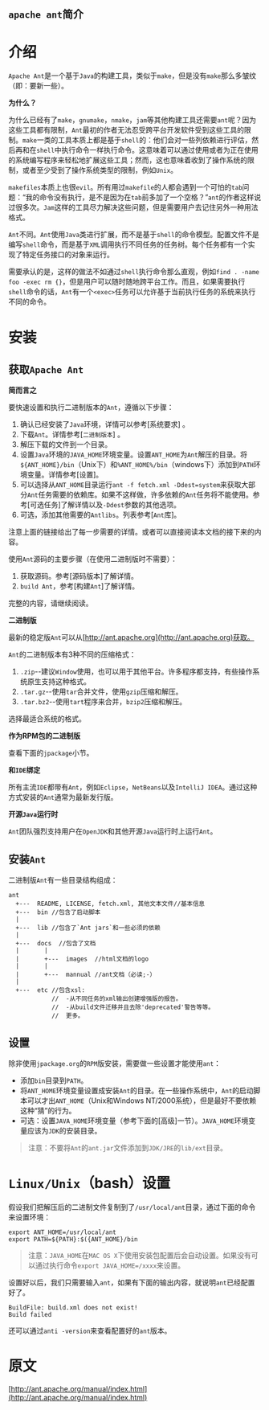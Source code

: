 `apache ant`简介
---

# 介绍

`Apache Ant`是一个基于`Java`的构建工具，类似于`make`，但是没有`make`那么多皱纹（即：要新一些）。

**为什么？**

为什么已经有了`make`，`gnumake`，`nmake`，`jam`等其他构建工具还需要`ant`呢？因为这些工具都有限制，`Ant`最初的作者无法忍受跨平台开发软件受到这些工具的限制。`make`一类的工具本质上都是基于`shell`的：他们会对一些列依赖进行评估，然后再和在`shell`中执行命令一样执行命令。这意味着可以通过使用或者为正在使用的系统编写程序来轻松地扩展这些工具；然而，这也意味着收到了操作系统的限制，或者至少受到了操作系统类型的限制，例如`Unix`。

`makefiles`本质上也很`evil`。所有用过`makefile`的人都会遇到一个可怕的`tab`问题：“我的命令没有执行，是不是因为在`tab`前多加了一个空格？”`ant`的作者这样说过很多次。`Jam`这样的工具尽力解决这些问题，但是需要用户去记住另外一种用法格式。

`Ant`不同。`Ant`使用`Java`类进行扩展，而不是基于`shell`的命令模型。配置文件不是编写`shell`命令，而是基于`XML`调用执行不同任务的任务树。每个任务都有一个实现了特定任务接口的对象来运行。

需要承认的是，这样的做法不如通过`shell`执行命令那么直观，例如`find . -name foo -exec rm {}`，但是用户可以随时随地跨平台工作。而且，如果需要执行`shell`命令的话，`Ant`有一个`<exec>`任务可以允许基于当前执行任务的系统来执行不同的命令。

# 安装

## 获取`Apache Ant`

**简而言之**

要快速设置和执行二进制版本的`Ant`，遵循以下步骤：

1.  确认已经安装了`Java`环境，详情可以参考[系统要求] 。
2.  下载`Ant`。详情参考[`二进制版本`] 。
3.  解压下载的文件到一个目录。
4.  设置`Java`环境的`JAVA_HOME`环境变量。设置`ANT_HOME`为`Ant`解压的目录。将`${ANT_HOME}/bin`（Unix下）和`%ANT_HOME%/bin`（windows下）添加到`PATH`环境变量。详情参考[设置]。
5.  可以选择从`ANT_HOME`目录运行`ant -f fetch.xml -Ddest=system`来获取大部分`Ant`任务需要的依赖库。如果不这样做，许多依赖的`Ant`任务将不能使用。参考[可选任务]了解详情以及`-Ddest`参数的其他选项。
6.  可选，添加其他需要的`Antlibs`。列表参考[`Ant`库]。

注意上面的链接给出了每一步需要的详情。或者可以直接阅读本文档的接下来的内容。

使用`Ant`源码的主要步骤（在使用二进制版时不需要）：

1.  获取源码。参考[源码版本]了解详情。
2.  `build Ant`，参考[构建`Ant`]了解详情。

完整的内容，请继续阅读。

**二进制版**

最新的稳定版`Ant`可以从[http://ant.apache.org](http://ant.apache.org)获取。

`Ant`的二进制版本有3种不同的压缩格式：

1.  `.zip`--建议`Window`使用，也可以用于其他平台。许多程序都支持，有些操作系统原生支持这种格式。
2.  `.tar.gz`--使用`tar`合并文件，使用`gzip`压缩和解压。
3.  `.tar.bz2`--使用`tart`程序来合并，`bzip2`压缩和解压。

选择最适合系统的格式。

**作为RPM包的二进制版**

查看下面的`jpackage`小节。

**和`IDE`绑定**

所有主流`IDE`都带有`Ant`，例如`Eclipse`，`NetBeans`以及`IntelliJ IDEA`。通过这种方式安装的`Ant`通常为最新发行版。

**开源`Java`运行时**

`Ant`团队强烈支持用户在`OpenJDK`和其他开源`Java`运行时上运行`Ant`。

## 安装`Ant`

二进制版`Ant`有一些目录结构组成：

```
ant
  +---  README, LICENSE, fetch.xml, 其他文本文件//基本信息
  +---  bin //包含了启动脚本
  |
  +---  lib //包含了`Ant jars`和一些必须的依赖
  |
  +---  docs  //包含了文档
  |       |
  |       +---  images  //html文档的logo
  |       |
  |       +---  mannual //ant文档（必读;-）
  |
  +---  etc //包含xsl:
            //  -从不同任务的xml输出创建增强版的报告。
            //  -从build文件迁移并且去除'deprecated'警告等等。
            //  更多。
```

## 设置

除非使用`jpackage.org`的`RPM`版安装，需要做一些设置才能使用`ant`：

* 添加`bin`目录到`PATH`。
* 将`ANT_HOME`环境变量设置成安装`Ant`的目录。在一些操作系统中，`Ant`的启动脚本可以才出`ANT_HOME`（Unix和Windows NT/2000系统），但是最好不要依赖这种“猜”的行为。
* 可选：设置`JAVA_HOME`环境变量（参考下面的[高级]一节）。`JAVA_HOME`环境变量应该为`JDK`的安装目录。

> 注意：不要将`Ant`的`ant.jar`文件添加到`JDK/JRE`的`lib/ext`目录。

# `Linux/Unix`（bash）设置

假设我们把解压后的二进制文件复制到了`/usr/local/ant`目录，通过下面的命令来设置环境：

```
export ANT_HOME=/usr/local/ant
export PATH=${PATH}:$({ANT_HOME}/bin
```

> 注意：`JAVA_HOME`在`MAC OS X`下使用安装包配置后会自动设置。如果没有可以通过执行命令`export JAVA_HOME=/xxxx`来设置。

设置好以后，我们只需要输入`ant`，如果有下面的输出内容，就说明`ant`已经配置好了。

```
BuildFile: build.xml does not exist!
Build failed
```

还可以通过`anti -version`来查看配置好的`ant`版本。

# 原文
[http://ant.apache.org/manual/index.html](http://ant.apache.org/manual/index.html)
